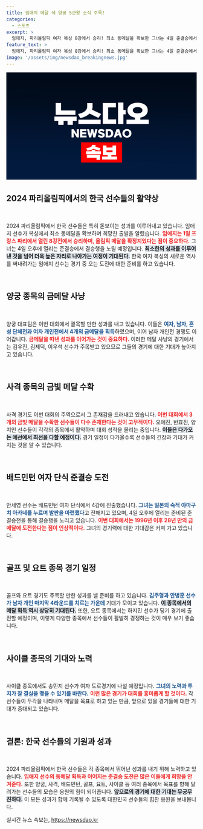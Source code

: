 ```yaml
---
title: 임애지 메달 색 양궁 5관왕 소식 주목!
categories:
  - 스포츠
excerpt: >
  임애지, 파리올림픽 여자 복싱 8강에서 승리! 최소 동메달을 확보한 그녀는 4일 준결승에서 결승행 티켓에 도전한다. 배드민턴 안세영과 양궁 대표팀도 금메달 사냥에 나서는 가운데, 긴장감 넘치는 올림픽 경기들이 펼쳐진다.
feature_text: >
  임애지, 파리올림픽 여자 복싱 8강에서 승리! 최소 동메달을 확보한 그녀는 4일 준결승에서 결승행 티켓에 도전한다. 배드민턴 안세영과 양궁 대표팀도 금메달 사냥에 나서는 가운데, 긴장감 넘치는 올림픽 경기들이 펼쳐진다.
image: '/assets/img/newsdao_breakingnews.jpg'
---
```


<p><img src="/assets/img/newsdao_breakingnews.jpg" alt="ranknews 속보" /></p>

<h2 data-ke-size="size26">2024 파리올림픽에서의 한국 선수들의 활약상</h2>

<p data-ke-size="size16">&nbsp;</p>

<p data-ke-size="size16">2024 파리올림픽에서 한국 선수들은 특히 돋보이는 성과를 이루어내고 있습니다. 임애지 선수가 복싱에서 최소 동메달을 확보하며 희망찬 출발을 알렸습니다. <b><span style="color: #ee2323;">임애지는 1일 프랑스 파리에서 열린 8강전에서 승리하며, 올림픽 메달을 확정지었다는 점이 중요하다.</span></b> 그녀는 4일 오후에 열리는 준결승에서 결승행을 노릴 예정입니다. <b><span style="background-color: #21538527;">최소한의 성과를 이루어낸 것을 넘어 더욱 높은 자리로 나아가는 여정이 기대된다.</span></b> 한국 여자 복싱의 새로운 역사를 써내려가는 임애지 선수는 경기 중 오는 도전에 대한 준비를 하고 있습니다.</p>

<p data-ke-size="size16">&nbsp;</p>

<h2 data-ke-size="size26">양궁 종목의 금메달 사냥</h2>

<p data-ke-size="size16">&nbsp;</p>

<p data-ke-size="size16">양궁 대표팀은 이번 대회에서 괄목할 만한 성과를 내고 있습니다. 이들은 <b><span style="color: #1a5490;">여자, 남자, 혼성 단체전과 여자 개인전에서 4개의 금메달을 획득</span></b>하였으며, 이어 남자 개인전 경쟁도 이어갑니다. <b><span style="color: #ee2323;">금메달을 따낸 성과를 이어가는 것이 중요하다.</span></b>  이러한 메달 사냥의 경기에서는 김우진, 김제덕, 이우석 선수가 주목받고 있으므로 그들의 경기에 대한 기대가 높아지고 있습니다.</p>

<p data-ke-size="size16">&nbsp;</p>

<h2 data-ke-size="size26">사격 종목의 금빛 메달 수확</h2>

<p data-ke-size="size16">&nbsp;</p>

<p data-ke-size="size16">사격 경기도 이번 대회의 주역으로서 그 존재감을 드러내고 있습니다. <b><span style="color: #ee2323;">이번 대회에서 3개의 금빛 메달을 수확한 선수들이 다수 존재한다는 것이 고무적이다.</span></b> 오예진, 반효진, 양지인 선수들이 각각의 종목에서 활약하며 대회 성적을 올리는 중입니다. <b><span style="background-color: #21538527;">이들은 다가오는 예선에서 최선을 다할 예정이다.</span></b> 경기 일정이 다가올수록 선수들의 긴장과 기대가 커지는 것을 알 수 있습니다.</p>

<p data-ke-size="size16">&nbsp;</p>

<h2 data-ke-size="size26">배드민턴 여자 단식 준결승 도전</h2>

<p data-ke-size="size16">&nbsp;</p>

<p data-ke-size="size16">안세영 선수는 배드민턴 여자 단식에서 4강에 진출했습니다. <b><span style="color: #1a5490;">그녀는 일본의 숙적 야마구치 아카네를 누르며 발판을 마련했다</span></b>고 전해지고 있으며, 4일 오후에 열리는 준비된 준결승전을 통해 결승행을 노리고 있습니다. <b><span style="color: #ee2323;">이번 대회에서는 1996년 이후 28년 만의 금메달에 도전한다는 점이 인상적이다.</span></b> 그녀의 경기력에 대한 기대감은 커져 가고 있습니다.</p>

<p data-ke-size="size16">&nbsp;</p>

<h2 data-ke-size="size26">골프 및 요트 종목 경기 일정</h2>

<p data-ke-size="size16">&nbsp;</p>

<p data-ke-size="size16">골프와 요트 경기도 주목할 만한 성과를 낼 준비를 하고 있습니다. <b><span style="color: #1a5490;">김주형과 안병훈 선수가 남자 개인 마지막 4라운드를 치르는 가운데 </span></b>기대가 모이고 있습니다. <b><span style="background-color: #21538527;">이 종목에서의 메달 획득 역시 상당히 기대된다.</span></b> 또한, 요트 종목에서는 하지민 선수가 딩기 경기에 출전할 예정이며, 이렇게 다양한 종목에서 선수들이 활발히 경쟁하는 것이 매우 보기 좋습니다.</p>

<p data-ke-size="size16">&nbsp;</p>

<h2 data-ke-size="size26">사이클 종목의 기대와 노력</h2>

<p data-ke-size="size16">&nbsp;</p>

<p data-ke-size="size16">사이클 종목에서도 송민지 선수가 여자 도로경기에 나설 예정입니다. <b><span style="color: #1a5490;">그녀의 노력과 투지가 잘 결실을 맺을 수 있기를 바란다.</span></b> <b><span style="color: #ee2323;">이런 많은 경기가 대회를 흥미롭게 할 것이다.</span></b> 각 선수들이 두각을 나타내며 메달을 목표로 하고 있는 만큼, 앞으로 있을 경기들에 대한 기대가 증대되고 있습니다.</p>

<p data-ke-size="size16">&nbsp;</p>

<h2 data-ke-size="size26">결론: 한국 선수들의 기원과 성과</h2>

<p data-ke-size="size16">&nbsp;</p>

<p data-ke-size="size16">2024 파리올림픽에서 한국 선수들은 각 종목에서 뛰어난 성과를 내기 위해 노력하고 있습니다. <b><span style="color: #ee2323;">임애지 선수의 동메달 획득과 이어지는 준결승 도전은 많은 이들에게 희망을 안겨준다.</span></b> 또한 양궁, 사격, 배드민턴, 골프, 요트, 사이클 등 여러 종목에서 목표를 향해 달려가는 선수들의 모습은 응원의 힘이 되어줍니다. <b><span style="background-color: #21538527;">앞으로의 경기에 대한 기대는 무궁무진하다.</span></b> 이 모든 성과가 함께 기록될 수 있도록 대한민국 선수들의 힘찬 응원을 보내봅니다.</p>
실시간 뉴스 속보는, <a href="https://newsdao.kr" rel="dofollow">https://newsdao.kr</a>


